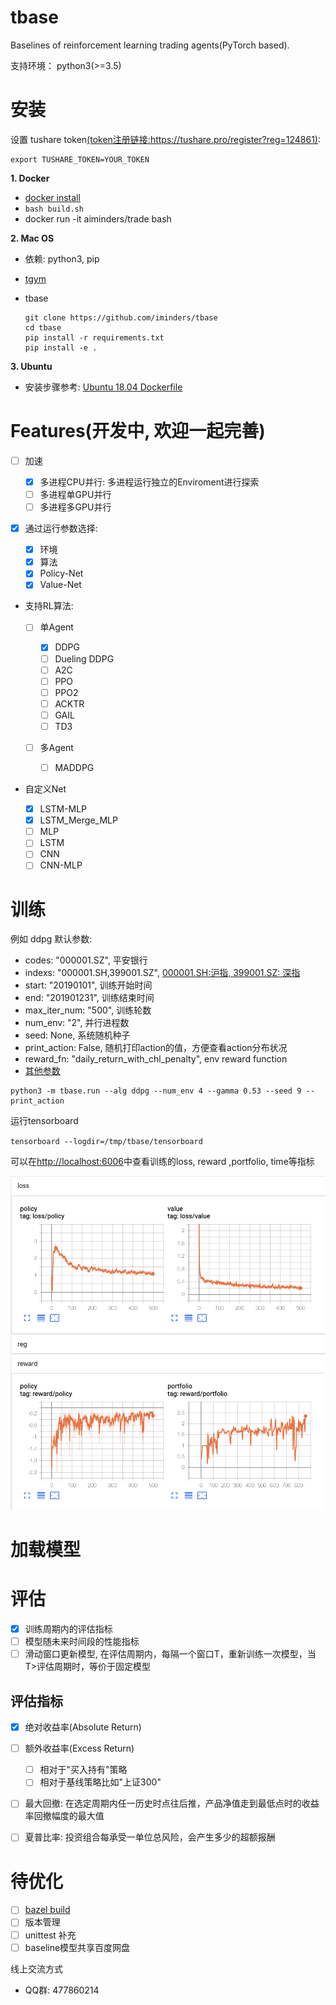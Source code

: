 # tbase

Baselines of reinforcement learning trading agents(PyTorch based).

支持环境： python3(>=3.5)

# 安装

设置 tushare token[(token注册链接:https://tushare.pro/register?reg=124861)](https://tushare.pro/register?reg=124861):

```
export TUSHARE_TOKEN=YOUR_TOKEN
```

**1\. Docker**

- [docker install](https://docs.docker.com/install/)
- `bash build.sh`
- docker run -it aiminders/trade bash

**2\. Mac OS**

- 依赖: python3, pip
- [tgym](https://github.com/iminders/tgym)
- tbase

  ```
  git clone https://github.com/iminders/tbase
  cd tbase
  pip install -r requirements.txt
  pip install -e .
  ```

**3\. Ubuntu**

- 安装步骤参考: [Ubuntu 18.04 Dockerfile](Dockerfile)

# Features(开发中, 欢迎一起完善)

- [ ] 加速

  - [x] 多进程CPU并行: 多进程运行独立的Enviroment进行探索
  - [ ] 多进程单GPU并行
  - [ ] 多进程多GPU并行

- [x] 通过运行参数选择:

  - [x] 环境
  - [x] 算法
  - [x] Policy-Net
  - [x] Value-Net

- 支持RL算法:

  - [ ] 单Agent

    - [x] DDPG
    - [ ] Dueling DDPG
    - [ ] A2C
    - [ ] PPO
    - [ ] PPO2
    - [ ] ACKTR
    - [ ] GAIL
    - [ ] TD3

  - [ ] 多Agent

    - [ ] MADDPG

- 自定义Net

  - [x] LSTM-MLP
  - [x] LSTM_Merge_MLP
  - [ ] MLP
  - [ ] LSTM
  - [ ] CNN
  - [ ] CNN-MLP

# 训练

例如 ddpg 默认参数:

- codes: "000001.SZ", 平安银行
- indexs: "000001.SH,399001.SZ", [000001.SH:沪指, 399001.SZ: 深指](https://tushare.pro/document/2?doc_id=94)
- start: "20190101", 训练开始时间
- end: "201901231", 训练结束时间
- max_iter_num: "500", 训练轮数
- num_env: "2", 并行进程数
- seed: None, 系统随机种子
- print_action: False, 随机打印action的值，方便查看action分布状况
- reward_fn: "daily_return_with_chl_penalty", env reward function
- [其他参数](tbase/common/cmd_util.py)

```
python3 -m tbase.run --alg ddpg --num_env 4 --gamma 0.53 --seed 9 --print_action
```

运行tensorboard

`tensorboard --logdir=/tmp/tbase/tensorboard`

可以在[http://localhost:6006](http://localhost:6006/)中查看训练的loss, reward ,portfolio, time等指标

![loss](images/default_param.png)

# 加载模型

# 评估

- [x] 训练周期内的评估指标
- [ ] 模型随未来时间段的性能指标
- [ ] 滑动窗口更新模型, 在评估周期内，每隔一个窗口T，重新训练一次模型，当T>评估周期时，等价于固定模型

## 评估指标

- [x] 绝对收益率(Absolute Return)
- [ ] 额外收益率(Excess Return)

  - [ ] 相对于"买入持有"策略
  - [ ] 相对于基线策略比如"上证300"

- [ ] 最大回撤: 在选定周期内任一历史时点往后推，产品净值走到最低点时的收益率回撤幅度的最大值

- [ ] 夏普比率: 投资组合每承受一单位总风险，会产生多少的超额报酬

# 待优化

- [ ] [bazel build](https://bazel.build/)
- [ ] 版本管理
- [ ] unittest 补充
- [ ] baseline模型共享百度网盘

线上交流方式

- QQ群: 477860214
